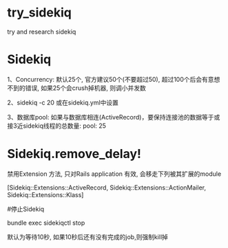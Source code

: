 # try_sidekiq
try and research sidekiq

# Sidekiq
1、Concurrency: 默认25个, 官方建议50个(不要超过50), 超过100个后会有意想不到的错误, 如果25个会crush掉机器, 则调小并发数

2、sidekiq -c 20 或在sidekiq.yml中设置

3、数据库pool: 如果与数据库相连(ActiveRecord)，要保持连接池的数据等于或接3近sidekiq线程的总数量:  pool: 25

# Sidekiq.remove_delay! 
禁用Extension 方法,  只对Rails application 有效, 会移走下列被其扩展的module

[Sidekiq::Extensions::ActiveRecord, Sidekiq::Extensions::ActionMailer, Sidekiq::Extensions::Klass]

#停止Sidekiq

bundle exec sidekiqctl stop

默认为等待10秒, 如果10秒后还有没有完成的job,则强制kill掉